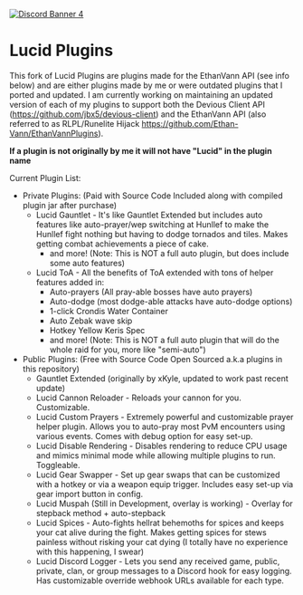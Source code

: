 [![Discord Banner 4](https://discordapp.com/api/guilds/978715859361079307/widget.png?style=banner4)](https://discord.gg/jj2kFyeBv9)

# Lucid Plugins

This fork of Lucid Plugins are plugins made for the EthanVann API (see info below) and are either plugins made by
me or were outdated plugins that I ported and updated.
I am currently working on maintaining an updated version of each of my plugins to support both the Devious Client API (https://github.com/jbx5/devious-client)
and the EthanVann API (also referred to as RLPL/Runelite Hijack https://github.com/Ethan-Vann/EthanVannPlugins).

**If a plugin is not originally by me it will not have "Lucid" in the plugin name**

Current Plugin List:
- Private Plugins: (Paid with Source Code Included along with compiled plugin jar after purchase)
    - Lucid Gauntlet - It's like Gauntlet Extended but includes auto features like auto-prayer/wep switching at Hunllef to make
      the Hunllef fight nothing but having to dodge tornados and tiles. Makes getting combat achievements a piece of cake.
        - and more! (Note: This is NOT a full auto plugin, but does include some auto features)
    - Lucid ToA - All the benefits of ToA extended with tons of helper features added in:
      - Auto-prayers (All pray-able bosses have auto prayers)
      - Auto-dodge (most dodge-able attacks have auto-dodge options)
      - 1-click Crondis Water Container
      - Auto Zebak wave skip
      - Hotkey Yellow Keris Spec
      - and more! (Note: This is NOT a full auto plugin that will do the whole raid for you, more like "semi-auto")
- Public Plugins: (Free with Source Code Open Sourced a.k.a plugins in this repository)
    - Gauntlet Extended (originally by xKyle, updated to work past recent update)
    - Lucid Cannon Reloader - Reloads your cannon for you. Customizable.
    - Lucid Custom Prayers - Extremely powerful and customizable prayer helper plugin. Allows you to auto-pray most PvM 
      encounters using various events. Comes with debug option for easy set-up.
    - Lucid Disable Rendering - Disables rendering to reduce CPU usage and mimics minimal mode while allowing multiple plugins to run. Toggleable.
    - Lucid Gear Swapper - Set up gear swaps that can be customized with a hotkey or via a weapon equip trigger. Includes easy set-up via gear import button in config.
    - Lucid Muspah (Still in Development, overlay is working) - Overlay for stepback method + auto-stepback
    - Lucid Spices - Auto-fights hellrat behemoths for spices and keeps your cat alive during the fight. Makes getting spices for
        stews painless without risking your cat dying (I totally have no experience with this happening, I swear)
    - Lucid Discord Logger - Lets you send any received game, public, private, clan, or group messages to a Discord hook for easy logging. Has customizable override webhook URLs available for each type.